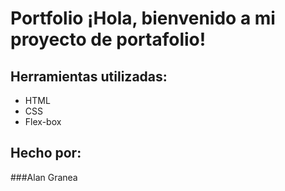 # Portfolio ¡Hola, bienvenido a mi proyecto de portafolio!

## Herramientas utilizadas:
* HTML
* CSS
* Flex-box

## Hecho por:
###Alan Granea
